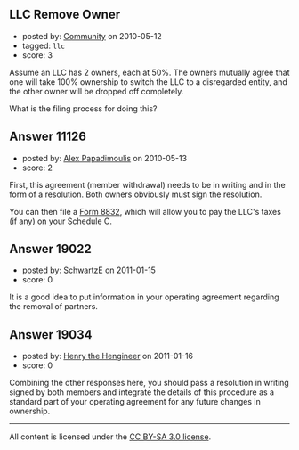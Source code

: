 ## LLC Remove Owner

- posted by: [Community](https://stackexchange.com/users/-1/-1-community) on 2010-05-12
- tagged: `llc`
- score: 3

Assume an LLC has 2 owners, each at 50%.  The owners mutually agree that one will take 100% ownership to switch the LLC to a disregarded entity, and the other owner will be dropped off completely.

What is the filing process for doing this?


## Answer 11126

- posted by: [Alex Papadimoulis](https://stackexchange.com/users/-1/123-alex-papadimoulis) on 2010-05-13
- score: 2

First, this agreement (member withdrawal) needs to be in writing and in the form of a resolution. Both owners obviously must sign the resolution.

You can then file a [Form 8832](http://www.irs.gov/pub/irs-pdf/f8832.pdf), which will allow you to pay the LLC's taxes (if any) on your Schedule C.


## Answer 19022

- posted by: [SchwartzE](https://stackexchange.com/users/-1/4390-schwartze) on 2011-01-15
- score: 0

It is a good idea to put information in your operating agreement regarding the removal of partners.


## Answer 19034

- posted by: [Henry the Hengineer](https://stackexchange.com/users/-1/1692-henry-the-hengineer) on 2011-01-16
- score: 0

Combining the other responses here, you should pass a resolution in writing signed by both members and integrate the details of this procedure as a standard part of your operating agreement for any future changes in ownership.



---

All content is licensed under the [CC BY-SA 3.0 license](https://creativecommons.org/licenses/by-sa/3.0/).
